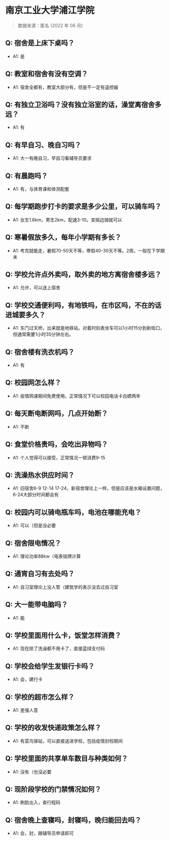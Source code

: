 # 南京工业大学浦江学院

> 数据来源：匿名 (2022 年 06 月)

## Q: 宿舍是上床下桌吗？

- A1: 是

## Q: 教室和宿舍有没有空调？

- A1: 宿舍全都有，教室大部分有，但是不一定有遥控器

## Q: 有独立卫浴吗？没有独立浴室的话，澡堂离宿舍多远？

- A1: 有

## Q: 有早自习、晚自习吗？

- A1: 大一有晚自习，早自习看辅导员要求

## Q: 有晨跑吗？

- A1: 有，与体育课和体测配套

## Q: 每学期跑步打卡的要求是多少公里，可以骑车吗？

- A1: 女生1.6km，男生2km，配速3-10。变摇边骑就可以

## Q: 寒暑假放多久，每年小学期有多长？

- A1: 考完就能走，暑假70-50天不等，寒假40-30天不等。2周，一般在下学期末

## Q: 学校允许点外卖吗，取外卖的地方离宿舍楼多远？

- A1: 允许，可以送上宿舍

## Q: 学校交通便利吗，有地铁吗，在市区吗，不在的话进城要多久？

- A1: 东门过天桥，出来就是地铁站。对着时刻表坐车可以1小时15分到新街口，但通常需要1小时35分钟左右。

## Q: 宿舍楼有洗衣机吗？

- A1: 有

## Q: 校园网怎么样？

- A1: 疫情网课期间免费使用。正常情况下可以校园电话卡白嫖两年

## Q: 每天断电断网吗，几点开始断？

- A1: 不断

## Q: 食堂价格贵吗，会吃出异物吗？

- A1: 个人觉得可以接受，正常情况一顿消费9-15

## Q: 洗澡热水供应时间？

- A1: 旧宿舍6-9 12-14 17-24，新宿舍理论上一样，但是应该是水箱设置问题，6-24大部分时间都会有

## Q: 校园内可以骑电瓶车吗，电池在哪能充电？

- A1: 可以（但是没必要

## Q: 宿舍限电情况？

- A1: 理论功率88kw（电表铭牌计算

## Q: 通宵自习有去处吗？

- A1: 自习室理论上没人管（建筑学的表示没去过自习室

## Q: 大一能带电脑吗？

- A1: 能

## Q: 学校里面用什么卡，饭堂怎样消费？

- A1: 现在除了洗澡都不用卡了，直接蓝绿支付码

## Q: 学校会给学生发银行卡吗？

- A1: 会，建行卡

## Q: 学校的超市怎么样？

- A1: 差强人意

## Q: 学校的收发快递政策怎么样？

- A1: 有菜鸟驿站，可以直接送进学校，包括疫情封校期间

## Q: 学校里面的共享单车数目与种类如何？

- A1: 没有（也没必要

## Q: 现阶段学校的门禁情况如何？

- A1: 刷脸出入，查行程码

## Q: 宿舍晚上查寝吗，封寝吗，晚归能回去吗？

- A1: 会，封，跟辅导员申请即可

